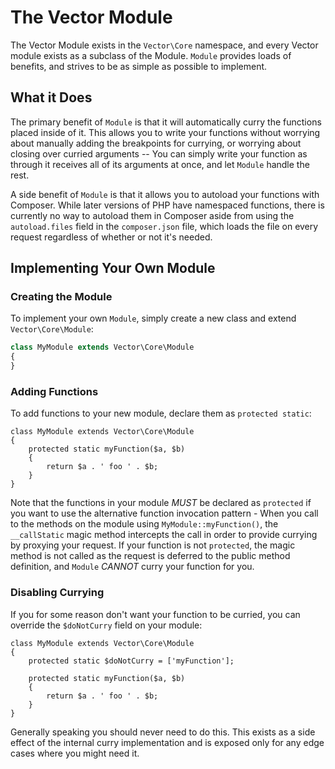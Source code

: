 # The Vector Module

The Vector Module exists in the `Vector\Core` namespace, and every Vector module
exists as a subclass of the Module. `Module` provides loads of benefits, and
strives to be as simple as possible to implement.

## What it Does

The primary benefit of `Module` is that it will automatically curry the functions placed
inside of it. This allows you to write your functions without worrying about manually
adding the breakpoints for currying, or worrying about closing over curried arguments -- You can
simply write your function as through it receives all of its arguments at once, and let `Module`
handle the rest.

A side benefit of `Module` is that it allows you to autoload your functions with Composer.
While later versions of PHP have namespaced functions, there is currently no way to autoload
them in Composer aside from using the `autoload.files` field in the `composer.json` file, which
loads the file on every request regardless of whether or not it's needed.

## Implementing Your Own Module

### Creating the Module

To implement your own `Module`, simply create a new class and extend `Vector\Core\Module`:

```php
class MyModule extends Vector\Core\Module
{
}
```

### Adding Functions

To add functions to your new module, declare them as `protected static`:

```
class MyModule extends Vector\Core\Module
{
    protected static myFunction($a, $b)
    {
        return $a . ' foo ' . $b;
    }
}
```

Note that the functions in your module _MUST_ be declared as `protected` if you want
to use the alternative function invocation pattern - When you call
to the methods on the module using `MyModule::myFunction()`, the `__callStatic` magic method
intercepts the call in order to provide currying by proxying your request. If your function is not `protected`, the magic
method is not called as the request is deferred to the public method definition, and `Module`
_CANNOT_ curry your function for you.

### Disabling Currying

If you for some reason don't want your function to be curried, you can override the
`$doNotCurry` field on your module:

```
class MyModule extends Vector\Core\Module
{
    protected static $doNotCurry = ['myFunction'];

    protected static myFunction($a, $b)
    {
        return $a . ' foo ' . $b;
    }
}
```

Generally speaking you should never need to do this. This exists as a side effect of the internal
curry implementation and is exposed only for any edge cases where you might need it.
